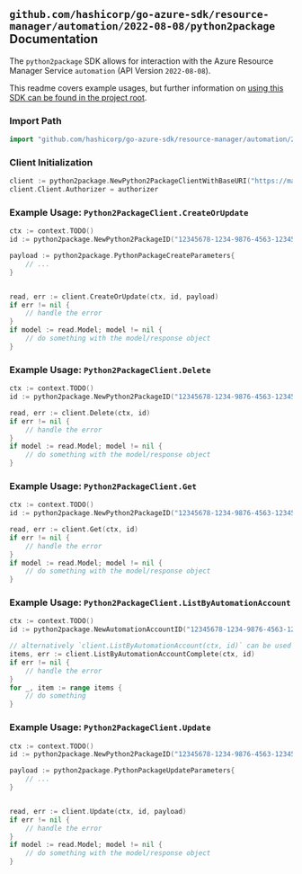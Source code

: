 
## `github.com/hashicorp/go-azure-sdk/resource-manager/automation/2022-08-08/python2package` Documentation

The `python2package` SDK allows for interaction with the Azure Resource Manager Service `automation` (API Version `2022-08-08`).

This readme covers example usages, but further information on [using this SDK can be found in the project root](https://github.com/hashicorp/go-azure-sdk/tree/main/docs).

### Import Path

```go
import "github.com/hashicorp/go-azure-sdk/resource-manager/automation/2022-08-08/python2package"
```


### Client Initialization

```go
client := python2package.NewPython2PackageClientWithBaseURI("https://management.azure.com")
client.Client.Authorizer = authorizer
```


### Example Usage: `Python2PackageClient.CreateOrUpdate`

```go
ctx := context.TODO()
id := python2package.NewPython2PackageID("12345678-1234-9876-4563-123456789012", "example-resource-group", "automationAccountValue", "packageValue")

payload := python2package.PythonPackageCreateParameters{
	// ...
}


read, err := client.CreateOrUpdate(ctx, id, payload)
if err != nil {
	// handle the error
}
if model := read.Model; model != nil {
	// do something with the model/response object
}
```


### Example Usage: `Python2PackageClient.Delete`

```go
ctx := context.TODO()
id := python2package.NewPython2PackageID("12345678-1234-9876-4563-123456789012", "example-resource-group", "automationAccountValue", "packageValue")

read, err := client.Delete(ctx, id)
if err != nil {
	// handle the error
}
if model := read.Model; model != nil {
	// do something with the model/response object
}
```


### Example Usage: `Python2PackageClient.Get`

```go
ctx := context.TODO()
id := python2package.NewPython2PackageID("12345678-1234-9876-4563-123456789012", "example-resource-group", "automationAccountValue", "packageValue")

read, err := client.Get(ctx, id)
if err != nil {
	// handle the error
}
if model := read.Model; model != nil {
	// do something with the model/response object
}
```


### Example Usage: `Python2PackageClient.ListByAutomationAccount`

```go
ctx := context.TODO()
id := python2package.NewAutomationAccountID("12345678-1234-9876-4563-123456789012", "example-resource-group", "automationAccountValue")

// alternatively `client.ListByAutomationAccount(ctx, id)` can be used to do batched pagination
items, err := client.ListByAutomationAccountComplete(ctx, id)
if err != nil {
	// handle the error
}
for _, item := range items {
	// do something
}
```


### Example Usage: `Python2PackageClient.Update`

```go
ctx := context.TODO()
id := python2package.NewPython2PackageID("12345678-1234-9876-4563-123456789012", "example-resource-group", "automationAccountValue", "packageValue")

payload := python2package.PythonPackageUpdateParameters{
	// ...
}


read, err := client.Update(ctx, id, payload)
if err != nil {
	// handle the error
}
if model := read.Model; model != nil {
	// do something with the model/response object
}
```
